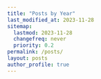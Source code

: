 ```yaml
---
title: "Posts by Year"
last_modified_at: 2023-11-28
sitemap:
  lastmod: 2023-11-28
  changefreq: never
  priority: 0.2
permalink: /posts/
layout: posts
author_profile: true
---
```

